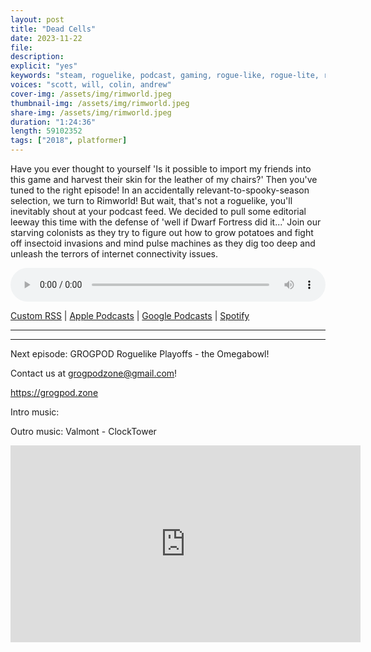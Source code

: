 ```yaml
---
layout: post
title: "Dead Cells"
date: 2023-11-22
file: 
description: 
explicit: "yes" 
keywords: "steam, roguelike, podcast, gaming, rogue-like, rogue-lite, roguelite"
voices: "scott, will, colin, andrew"
cover-img: /assets/img/rimworld.jpeg
thumbnail-img: /assets/img/rimworld.jpeg
share-img: /assets/img/rimworld.jpeg
duration: "1:24:36"
length: 59102352  
tags: ["2018", platformer]
---
```


Have you ever thought to yourself 'Is it possible to import my friends into this game and harvest their skin for the leather of my chairs?' Then you've tuned to the right episode! In an accidentally relevant-to-spooky-season selection, we turn to Rimworld! But wait, that's not a roguelike, you'll inevitably shout at your podcast feed. We decided to pull some editorial leeway this time with the defense of 'well if Dwarf Fortress did it...' Join our starving colonists as they try to figure out how to grow potatoes and fight off insectoid invasions and mind pulse machines as they dig too deep and unleash the terrors of internet connectivity issues.



<div class="container">
  <audio controls style="width: 100%;">
    <source src="https://grogpod.s3.us-west-2.amazonaws.com/rimworld-audio.mp3" type="audio/mpeg">
  </audio>
</div>

[Custom RSS](https://grogpod.zone/feed.xml) | [Apple Podcasts](https://podcasts.apple.com/us/podcast/grogpod/id1650474911) | [Google Podcasts](https://podcasts.google.com/feed/aHR0cHM6Ly9ncm9ncG9kLnpvbmUvZmVlZC54bWw) | [Spotify](https://open.spotify.com/show/655SEhPUWIC77oO3hILe0b)

---



---



Next episode: GROGPOD Roguelike Playoffs - the Omegabowl!


Contact us at grogpodzone@gmail.com!

https://grogpod.zone

Intro music: 

Outro music: Valmont - ClockTower

<div class="embed-responsive embed-responsive-16by9">
<iframe width="560" height="315" src="https://www.youtube.com/embed/xxxxxxx" title="YouTube video player" frameborder="0" allow="accelerometer; autoplay; clipboard-write; encrypted-media; gyroscope; picture-in-picture" allowfullscreen></iframe>
</div>

